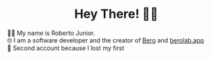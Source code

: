 <h1 align="center">Hey There! 👋🏻</h1>
👨‍💻 My name is Roberto Junior. <br/>
🤓 I am a software developer and the creator of <a href="https://github.com/meunomeebero">Bero<a/> and <a href="https://berolab.app">berolab.app<a/><br/> 
🐙 Second account because I lost my first



